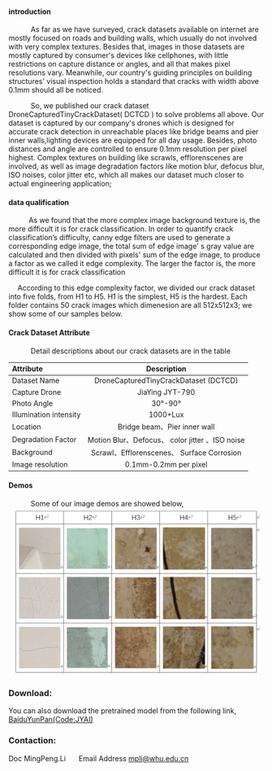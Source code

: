 

#### introduction 
&ensp; &ensp; &ensp; &ensp; As far as we have surveyed, crack datasets available on internet are mostly 
focused on roads and building walls, which usually do not involved with very 
complex textures. Besides that, images in those datasets are mostly captured by 
consumer's devices like cellphones, with little restrictions on capture distance or 
angles, and all that makes pixel resolutions vary. Meanwhile, our country's guiding 
principles on building structures' visual inspection holds a standard that cracks with 
width above 0.1mm should all be noticed.

&ensp; &ensp; &ensp; &ensp; So, we published our crack dataset DroneCapturedTinyCrackDataset( DCTCD ) to solve problems all above. Our dataset is 
captured by our company's drones which is designed for accurate crack detection in unreachable places like bridge beams and pier inner walls,lighting devices are equipped for 
all day usage. Besides, photo distances and angle are controlled to ensure 0.1mm resolution per pixel 
highest. Complex textures on building like scrawls, efflorenscenes are 
involved, as well as image degradation factors like motion blur, defocus blur, ISO 
noises, color jitter etc, which all makes our dataset much closer to actual 
engineering application;
#### data qualification 
&ensp; &ensp; &ensp; &ensp;As we found that the more complex image background texture is, the more 
difficult it is for crack classification. In order to quantify crack classification’s 
difficulty, canny edge filters are used to generate a corresponding edge image, the 
total sum of edge image' s gray value are calculated and then divided with pixels' 
sum of the edge image, to produce a factor as we called it edge complexity. The larger 
the factor is, the more difficult it is for crack classification

&ensp;  &ensp;According to this edge complexity factor, we divided our crack dataset into five folds, 
from H1 to H5. H1 is the simplest, H5 is the hardest. Each folder contains 50 crack 
images which dimenesion are all 512x512x3; we show some of our samples below.
     
#### Crack Dataset Attribute
&ensp; &ensp; &ensp; &ensp; Detail descriptions about our crack datasets are in the table
<br>
     
|  Attribute     | Description   |
| :---        |    :----:   |
| Dataset Name      |     DroneCapturedTinyCrackDataset (DCTCD)  |
| Capture Drone   | JiaYing JYT-790       |
| Photo Angle   |  30°-90°     |
| Illumination intensity   |  1000+Lux     |
| Location   |    Bridge beam、Pier inner wall |
| Degradation Factor   |   Motion Blur、Defocus、 color jitter 、ISO noise    |
| Background  |    Scrawl、Efflorenscenes、 Surface Corrosion  |
| Image resolution  | 0.1mm-0.2mm per pixel    |

#### Demos 
&ensp; &ensp; &ensp; &ensp; Some of our image demos are showed below,  <br>
     ![img_5.png](https://github.com/JY-AI-Tech/CrackDataset/blob/main/img_5.png)

### Download:
You can also download the pretrained model from the following link,
[BaiduYunPan(Code:JYAI)](https://pan.baidu.com/s/1lggZx5sAJVjHv-_y3Qz0CA) 
### Contaction:
 Doc MingPeng.Li  &ensp; &ensp;   Email Address mpli@whu.edu.cn 
